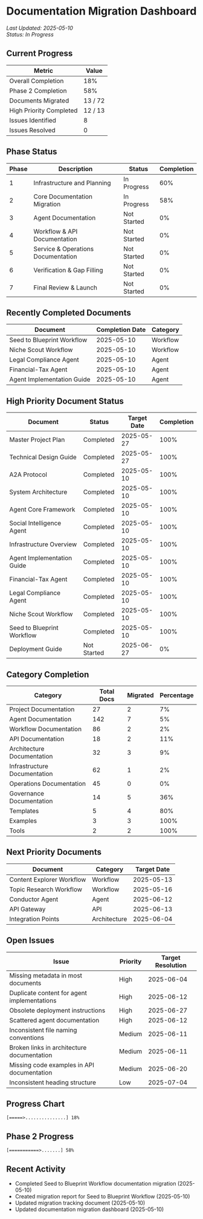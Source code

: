 # Documentation Migration Dashboard

*Last Updated: 2025-05-10*  
*Status: In Progress*

## Current Progress

| Metric | Value |
|--------|-------|
| Overall Completion | 18% |
| Phase 2 Completion | 58% |
| Documents Migrated | 13 / 72 |
| High Priority Completed | 12 / 13 |
| Issues Identified | 8 |
| Issues Resolved | 0 |

## Phase Status

| Phase | Description | Status | Completion |
|-------|-------------|--------|------------|
| 1 | Infrastructure and Planning | In Progress | 60% |
| 2 | Core Documentation Migration | In Progress | 58% |
| 3 | Agent Documentation | Not Started | 0% |
| 4 | Workflow & API Documentation | Not Started | 0% |
| 5 | Service & Operations Documentation | Not Started | 0% |
| 6 | Verification & Gap Filling | Not Started | 0% |
| 7 | Final Review & Launch | Not Started | 0% |

## Recently Completed Documents

| Document | Completion Date | Category |
|----------|----------------|----------|
| Seed to Blueprint Workflow | 2025-05-10 | Workflow |
| Niche Scout Workflow | 2025-05-10 | Workflow |
| Legal Compliance Agent | 2025-05-10 | Agent |
| Financial-Tax Agent | 2025-05-10 | Agent |
| Agent Implementation Guide | 2025-05-10 | Agent |

## High Priority Document Status

| Document | Status | Target Date | Completion |
|----------|--------|-------------|------------|
| Master Project Plan | Completed | 2025-05-27 | 100% |
| Technical Design Guide | Completed | 2025-05-27 | 100% |
| A2A Protocol | Completed | 2025-05-10 | 100% |
| System Architecture | Completed | 2025-05-10 | 100% |
| Agent Core Framework | Completed | 2025-05-10 | 100% |
| Social Intelligence Agent | Completed | 2025-05-10 | 100% |
| Infrastructure Overview | Completed | 2025-05-10 | 100% |
| Agent Implementation Guide | Completed | 2025-05-10 | 100% |
| Financial-Tax Agent | Completed | 2025-05-10 | 100% |
| Legal Compliance Agent | Completed | 2025-05-10 | 100% |
| Niche Scout Workflow | Completed | 2025-05-10 | 100% |
| Seed to Blueprint Workflow | Completed | 2025-05-10 | 100% |
| Deployment Guide | Not Started | 2025-06-27 | 0% |

## Category Completion

| Category | Total Docs | Migrated | Percentage |
|----------|------------|----------|------------|
| Project Documentation | 27 | 2 | 7% |
| Agent Documentation | 142 | 7 | 5% |
| Workflow Documentation | 86 | 2 | 2% |
| API Documentation | 18 | 2 | 11% |
| Architecture Documentation | 32 | 3 | 9% |
| Infrastructure Documentation | 62 | 1 | 2% |
| Operations Documentation | 45 | 0 | 0% |
| Governance Documentation | 14 | 5 | 36% |
| Templates | 5 | 4 | 80% |
| Examples | 3 | 3 | 100% |
| Tools | 2 | 2 | 100% |

## Next Priority Documents

| Document | Category | Target Date |
|----------|----------|-------------|
| Content Explorer Workflow | Workflow | 2025-05-13 |
| Topic Research Workflow | Workflow | 2025-05-16 |
| Conductor Agent | Agent | 2025-06-12 |
| API Gateway | API | 2025-06-13 |
| Integration Points | Architecture | 2025-06-04 |

## Open Issues

| Issue | Priority | Target Resolution |
|-------|----------|-------------------|
| Missing metadata in most documents | High | 2025-06-04 |
| Duplicate content for agent implementations | High | 2025-06-12 |
| Obsolete deployment instructions | High | 2025-06-27 |
| Scattered agent documentation | High | 2025-06-12 |
| Inconsistent file naming conventions | Medium | 2025-06-11 |
| Broken links in architecture documentation | Medium | 2025-06-11 |
| Missing code examples in API documentation | Medium | 2025-06-20 |
| Inconsistent heading structure | Low | 2025-07-04 |

## Progress Chart

```
[=====>...............] 18%
```

## Phase 2 Progress

```
[===========>.......] 58%
```

## Recent Activity

- Completed Seed to Blueprint Workflow documentation migration (2025-05-10)
- Created migration report for Seed to Blueprint Workflow (2025-05-10)
- Updated migration tracking document (2025-05-10)
- Updated documentation migration dashboard (2025-05-10)